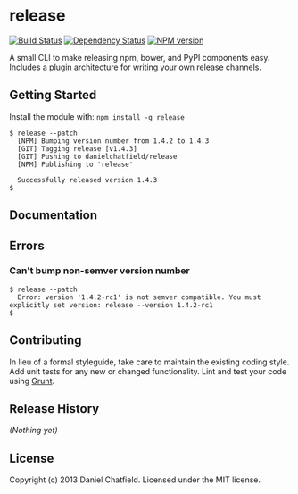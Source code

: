 # release
[![Build Status](https://secure.travis-ci.org/danielchatfield/release.png?branch=master)](http://travis-ci.org/danielchatfield/release)
[![Dependency Status](https://gemnasium.com/danielchatfield/release.png)](https://gemnasium.com/danielchatfield/release) 
[![NPM version](https://badge.fury.io/js/release.png)](http://badge.fury.io/js/release)

A small CLI to make releasing npm, bower, and PyPI components easy. Includes a plugin architecture for writing your own release channels.

## Getting Started
Install the module with: `npm install -g release`

```
$ release --patch
  [NPM] Bumping version number from 1.4.2 to 1.4.3
  [GIT] Tagging release [v1.4.3]
  [GIT] Pushing to danielchatfield/release
  [NPM] Publishing to 'release'

  Successfully released version 1.4.3
$
```


## Documentation


## Errors

### Can't bump non-semver version number
```
$ release --patch
  Error: version '1.4.2-rc1' is not semver compatible. You must explicitly set version: release --version 1.4.2-rc1
$
```

## Contributing
In lieu of a formal styleguide, take care to maintain the existing coding style. Add unit tests for any new or changed functionality. Lint and test your code using [Grunt](http://gruntjs.com/).

## Release History
_(Nothing yet)_

## License
Copyright (c) 2013 Daniel Chatfield. Licensed under the MIT license.
